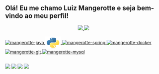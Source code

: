 ## Olá! Eu me chamo Luiz Mangerotte e seja bem-vindo ao meu perfil!

<div align="center">
  <a href="https://github.com/mangerotte">
  <img height="140em" src="https://github-readme-stats.vercel.app/api?username=mangerotte&show_icons=true&theme=dracula&include_all_commits=true&count_private=true"/>
  <img height="140em" src="https://github-readme-stats.vercel.app/api/top-langs/?username=mangerotte&layout=compact&langs_count=7&theme=dracula"/>
</div>

<div style="display: inline_block"><br>
  <img align="center" alt="mangerotte-java" height="40" width="50" src="https://cdn.jsdelivr.net/gh/devicons/devicon/icons/java/java-original-wordmark.svg" />
  <img align="center" alt="mangerotte-python" height="40" width="50" src="https://raw.githubusercontent.com/devicons/devicon/master/icons/python/python-original.svg">
  <img align="center" alt="mangerotte-spring" height="40" width="50" src="https://cdn.jsdelivr.net/gh/devicons/devicon/icons/spring/spring-original.svg" />
  <img align="center" alt="mangerotte-docker" height="40" width="50" src="https://cdn.jsdelivr.net/gh/devicons/devicon/icons/docker/docker-original.svg" />
  <img align="center" alt="mangerotte-git" height="40" width="50" src="https://cdn.jsdelivr.net/gh/devicons/devicon/icons/git/git-original.svg" />
  <img align="center" alt="mangerotte-mysql" height="40" width="50" src="https://cdn.jsdelivr.net/gh/devicons/devicon/icons/mysql/mysql-original-wordmark.svg" />
</div>

##

<a href="https://www.linkedin.com/in/mangerotte" target="_blank"><img src="https://img.shields.io/badge/-LinkedIn-%230077B5?style=for-the-badge&logo=linkedin&logoColor=white" target="_blank"></a> 
  <a href="https://instagram.com/mangerotte" target="_blank"><img src="https://img.shields.io/badge/-Instagram-%23E4405F?style=for-the-badge&logo=instagram&logoColor=white" target="_blank"></a>
  <a href = "mailto:mangerotte@gmail.com"><img src="https://img.shields.io/badge/-Gmail-%23333?style=for-the-badge&logo=gmail&logoColor=white" target="_blank"></a>
   <a href="https://www.youtube.com/channel/UCmODrTBpuW4KZkJ4U6FObhA" target="_blank"><img src="https://img.shields.io/badge/YouTube-FF0000?style=for-the-badge&logo=youtube&logoColor=white" target="_blank"></a>
